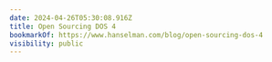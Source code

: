 ```yaml
---
date: 2024-04-26T05:30:08.916Z
title: Open Sourcing DOS 4
bookmarkOf: https://www.hanselman.com/blog/open-sourcing-dos-4
visibility: public
---
```

